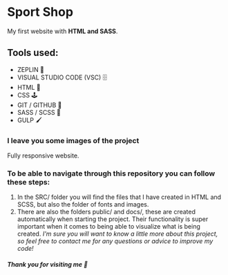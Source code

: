 # Sport Shop

My first website with **HTML and SASS**.

## Tools used:

- ZEPLIN 🔎
- VISUAL STUDIO CODE (VSC) 🗄️
- HTML 📌
- CSS 🕹️
- GIT / GITHUB 📂
- SASS / SCSS 🔗
- GULP 🖌️

### I leave you some images of the project


Fully responsive website.

### To be able to navigate through this repository you can follow these steps:

1. In the SRC/ folder you will find the files that I have created in HTML and SCSS, but also the folder of fonts and images.
2. There are also the folders public/ and docs/, these are created automatically when starting the project. Their functionality is super important when it comes to being able to visualize what is being created.
<em> I'm sure you will want to know a little more about this project, so feel free to contact me for any questions or advice to improve my code!

#### Thank you for visiting me 🔎



 





